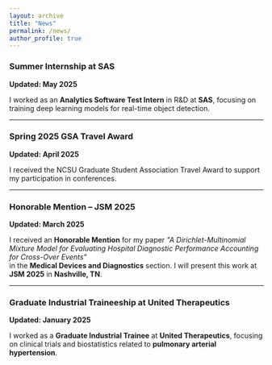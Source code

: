 ```yaml
---
layout: archive
title: "News"
permalink: /news/
author_profile: true
---
```


### Summer Internship at SAS  
**Updated: May 2025**

I worked as an **Analytics Software Test Intern** in R&D at **SAS**, focusing on training deep learning models for real-time object detection.

---

### Spring 2025 GSA Travel Award
**Updated: April 2025**

I received the NCSU Graduate Student Association Travel Award to support my participation in conferences.

---

### Honorable Mention – JSM 2025  
**Updated: March 2025**

I received an **Honorable Mention** for my paper *"A Dirichlet-Multinomial Mixture Model for Evaluating Hospital Diagnostic Performance Accounting for Cross-Over Events"*  
in the **Medical Devices and Diagnostics** section. I will present this work at **JSM 2025** in **Nashville, TN**.

---

### Graduate Industrial Traineeship at United Therapeutics  
**Updated: January 2025**

I worked as a **Graduate Industrial Trainee** at **United Therapeutics**, focusing on clinical trials and biostatistics related to **pulmonary arterial hypertension**.
